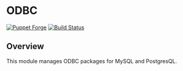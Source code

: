 ODBC
=====

[![Puppet Forge](http://img.shields.io/puppetforge/v/camptocamp/odbc.svg)](https://forge.puppetlabs.com/camptocamp/odbc)
[![Build Status](https://travis-ci.org/camptocamp/puppet-odbc.png?branch=master)](https://travis-ci.org/camptocamp/puppet-odbc)

Overview
--------

This module manages ODBC packages for MySQL and PostgresQL.
